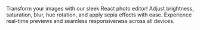 Transform your images with our sleek React photo editor! Adjust brightness, saturation, blur, hue rotation, and apply sepia effects with ease. Experience real-time previews and seamless responsiveness across all devices. 
